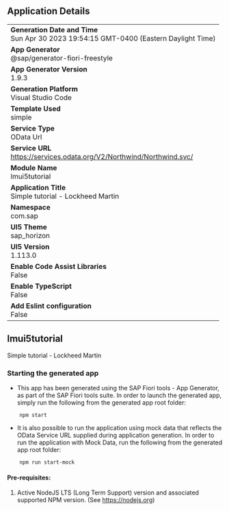 ## Application Details
|               |
| ------------- |
|**Generation Date and Time**<br>Sun Apr 30 2023 19:54:15 GMT-0400 (Eastern Daylight Time)|
|**App Generator**<br>@sap/generator-fiori-freestyle|
|**App Generator Version**<br>1.9.3|
|**Generation Platform**<br>Visual Studio Code|
|**Template Used**<br>simple|
|**Service Type**<br>OData Url|
|**Service URL**<br>https://services.odata.org/V2/Northwind/Northwind.svc/
|**Module Name**<br>lmui5tutorial|
|**Application Title**<br>Simple tutorial - Lockheed Martin|
|**Namespace**<br>com.sap|
|**UI5 Theme**<br>sap_horizon|
|**UI5 Version**<br>1.113.0|
|**Enable Code Assist Libraries**<br>False|
|**Enable TypeScript**<br>False|
|**Add Eslint configuration**<br>False|

## lmui5tutorial

Simple tutorial - Lockheed Martin

### Starting the generated app

-   This app has been generated using the SAP Fiori tools - App Generator, as part of the SAP Fiori tools suite.  In order to launch the generated app, simply run the following from the generated app root folder:

```
    npm start
```

- It is also possible to run the application using mock data that reflects the OData Service URL supplied during application generation.  In order to run the application with Mock Data, run the following from the generated app root folder:

```
    npm run start-mock
```

#### Pre-requisites:

1. Active NodeJS LTS (Long Term Support) version and associated supported NPM version.  (See https://nodejs.org)


